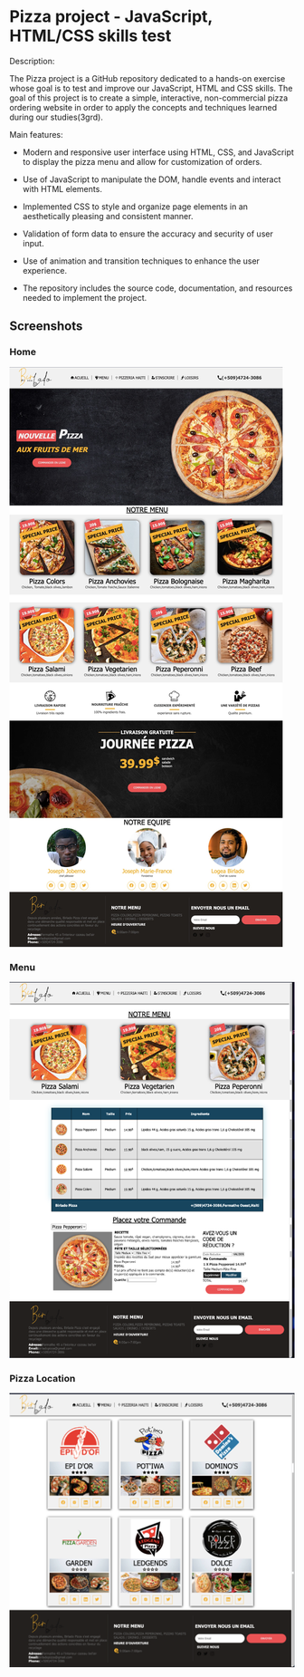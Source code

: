 
# Pizza project - JavaScript, HTML/CSS skills test

Description:

The Pizza project is a GitHub repository dedicated to a hands-on exercise whose goal is to test and improve our JavaScript, HTML and CSS skills. The goal of this project is to create a simple, interactive, non-commercial pizza ordering website in order to apply the concepts and techniques learned during our studies(3grd).

Main features:

- Modern and responsive user interface using HTML, CSS, and JavaScript to display the pizza menu and allow for customization of orders.

- Use of JavaScript to manipulate the DOM, handle events and interact with HTML elements.

- Implemented CSS to style and organize page elements in an aesthetically pleasing and consistent manner.

- Validation of form data to ensure the accuracy and security of user input.

- Use of animation and transition techniques to enhance the user experience.

- The repository includes the source code, documentation, and resources needed to implement the project.



## Screenshots

### Home
![App Accueil Screenshot](https://github.com/birladotech/pizza-website/blob/main/SCR-20230422-cza.jpeg)

### Menu
![App menu Screenshot](https://github.com/birladotech/pizza-website/blob/main/pizza-menu.png)

### Pizza Location
![App menu Screenshot](https://github.com/birladotech/pizza-website/blob/main/pizza-location.png)

